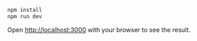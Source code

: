 
```bash
npm install
npm run dev
```

Open [http://localhost:3000](http://localhost:3000) with your browser to see the result.

